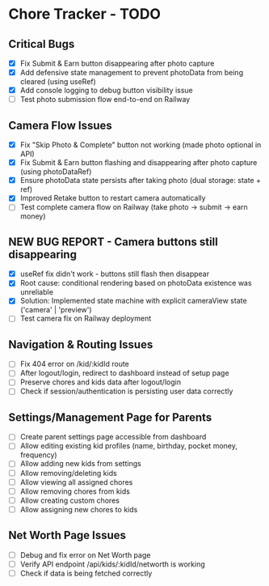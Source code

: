 # Chore Tracker - TODO

## Critical Bugs
- [x] Fix Submit & Earn button disappearing after photo capture
- [x] Add defensive state management to prevent photoData from being cleared (using useRef)
- [x] Add console logging to debug button visibility issue
- [ ] Test photo submission flow end-to-end on Railway

## Camera Flow Issues  
- [x] Fix "Skip Photo & Complete" button not working (made photo optional in API)
- [x] Fix Submit & Earn button flashing and disappearing after photo capture (using photoDataRef)
- [x] Ensure photoData state persists after taking photo (dual storage: state + ref)
- [x] Improved Retake button to restart camera automatically
- [ ] Test complete camera flow on Railway (take photo → submit → earn money)

## NEW BUG REPORT - Camera buttons still disappearing
- [x] useRef fix didn't work - buttons still flash then disappear
- [x] Root cause: conditional rendering based on photoData existence was unreliable
- [x] Solution: Implemented state machine with explicit cameraView state ('camera' | 'preview')
- [ ] Test camera fix on Railway deployment

## Navigation & Routing Issues
- [ ] Fix 404 error on /kid/:kidId route
- [ ] After logout/login, redirect to dashboard instead of setup page
- [ ] Preserve chores and kids data after logout/login
- [ ] Check if session/authentication is persisting user data correctly

## Settings/Management Page for Parents
- [ ] Create parent settings page accessible from dashboard
- [ ] Allow editing existing kid profiles (name, birthday, pocket money, frequency)
- [ ] Allow adding new kids from settings
- [ ] Allow removing/deleting kids
- [ ] Allow viewing all assigned chores
- [ ] Allow removing chores from kids
- [ ] Allow creating custom chores
- [ ] Allow assigning new chores to kids

## Net Worth Page Issues
- [ ] Debug and fix error on Net Worth page
- [ ] Verify API endpoint /api/kids/:kidId/networth is working
- [ ] Check if data is being fetched correctly
